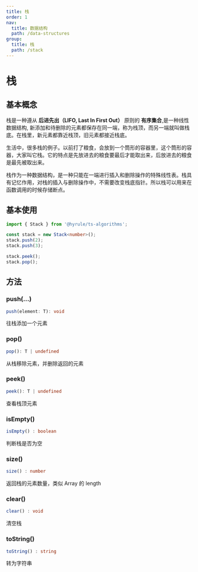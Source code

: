 ```yaml
---
title: 栈
order: 1
nav:
  title: 数据结构
  path: /data-structures
group:
  title: 栈
  path: /stack
---
```


# 栈

## 基本概念

栈是一种遵从 **后进先出（LIFO, Last In First Out）** 原则的 **有序集合**,是一种线性数据结构, 新添加和待删除的元素都保存在同一端，称为栈顶，而另一端就叫做栈底。在栈里，新元素都靠近栈顶，旧元素都接近栈底。

生活中，很多栈的例子。以前打了粮食，会放到一个筒形的容器里，这个筒形的容器，大家叫它栈。它的特点是先放进去的粮食要最后才能取出来，后放进去的粮食是最先被取出来。

栈作为一种数据结构，是一种只能在一端进行插入和删除操作的特殊线性表。栈具有记忆作用，对栈的插入与删除操作中，不需要改变栈底指针。所以栈可以用来在函数调用的时候存储断点。

## 基本使用

```ts
import { Stack } from '@hyrule/ts-algorithms';

const stack = new Stack<number>();
stack.push(2);
stack.push(3);

stack.peek();
stack.pop();
```

## 方法

### push(...)

```ts
push(element: T): void
```

往栈添加一个元素

### pop()

```ts
pop(): T | undefined
```

从栈移除元素，并删除返回的元素

### peek()

```ts
peek(): T | undefined
```

查看栈顶元素

### isEmpty()

```ts
isEmpty() : boolean
```

判断栈是否为空

### size()

```ts
size() : number
```

返回栈的元素数量，类似 Array 的 length

### clear()

```ts
clear() : void
```

清空栈

### toString()

```ts
toString() : string
```

转为字符串
